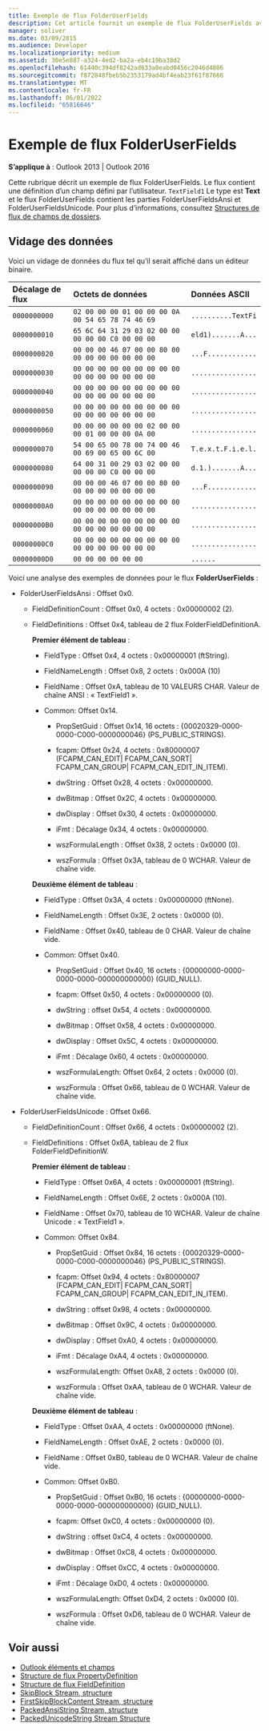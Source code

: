 ```yaml
---
title: Exemple de flux FolderUserFields
description: Cet article fournit un exemple de flux FolderUserFields avec des exemples de données.
manager: soliver
ms.date: 03/09/2015
ms.audience: Developer
ms.localizationpriority: medium
ms.assetid: 30e5e887-a324-4ed2-ba2a-eb4c19ba38d2
ms.openlocfilehash: 61440c394df8242ad633a0eabd0456c2046d4806
ms.sourcegitcommit: f872848fbeb5b2353179ad4bf4eab23f61f87666
ms.translationtype: MT
ms.contentlocale: fr-FR
ms.lasthandoff: 06/01/2022
ms.locfileid: "65816646"
---
```

# <a name="folderuserfields-stream-sample"></a>Exemple de flux FolderUserFields

**S’applique à** : Outlook 2013 | Outlook 2016
  
Cette rubrique décrit un exemple de flux FolderUserFields. Le flux contient une définition d’un champ défini par l’utilisateur. `TextField1` Le type est **Text** et le flux FolderUserFields contient les parties FolderUserFieldsAnsi et FolderUserFieldsUnicode. Pour plus d’informations, consultez [Structures de flux de champs de dossiers](folder-fields-stream-structures.md).
  
## <a name="data-dump"></a>Vidage des données

Voici un vidage de données du flux tel qu’il serait affiché dans un éditeur binaire.
  
|Décalage de flux|Octets de données|Données ASCII|
|:-----|:-----|:-----|
| `0000000000` <br/> | `02 00 00 00 01 00 00 00 0A 00 54 65 78 74 46 69` <br/> | `..........TextFi` <br/> |
| `0000000010` <br/> | `65 6C 64 31 29 03 02 00 00 00 00 00 C0 00 00 00` <br/> | `eld1).......A...` <br/> |
| `0000000020` <br/> | `00 00 00 46 07 00 00 80 00 00 00 00 00 00 00 00` <br/> | `...F............` <br/> |
| `0000000030` <br/> | `00 00 00 00 00 00 00 00 00 00 00 00 00 00 00 00` <br/> | `................` <br/> |
| `0000000040` <br/> | `00 00 00 00 00 00 00 00 00 00 00 00 00 00 00 00` <br/> | `................` <br/> |
| `0000000050` <br/> | `00 00 00 00 00 00 00 00 00 00 00 00 00 00 00 00` <br/> | `................` <br/> |
| `0000000060` <br/> | `00 00 00 00 00 00 02 00 00 00 01 00 00 00 0A 00` <br/> | `................` <br/> |
| `0000000070` <br/> | `54 00 65 00 78 00 74 00 46 00 69 00 65 00 6C 00` <br/> | `T.e.x.t.F.i.e.l.` <br/> |
| `0000000080` <br/> | `64 00 31 00 29 03 02 00 00 00 00 00 C0 00 00 00` <br/> | `d.1.).......A...` <br/> |
| `0000000090` <br/> | `00 00 00 46 07 00 00 80 00 00 00 00 00 00 00 00` <br/> | `...F............` <br/> |
| `00000000A0` <br/> | `00 00 00 00 00 00 00 00 00 00 00 00 00 00 00 00` <br/> | `................` <br/> |
| `00000000B0` <br/> | `00 00 00 00 00 00 00 00 00 00 00 00 00 00 00 00` <br/> | `................` <br/> |
| `00000000C0` <br/> | `00 00 00 00 00 00 00 00 00 00 00 00 00 00 00 00` <br/> | `................` <br/> |
| `00000000D0` <br/> | `00 00 00 00 00 00` <br/> | `......` <br/> |

Voici une analyse des exemples de données pour le flux **FolderUserFields** :
  
- FolderUserFieldsAnsi : Offset 0x0.

  - FieldDefinitionCount : Offset 0x0, 4 octets : 0x00000002 (2).

  - FieldDefinitions : Offset 0x4, tableau de 2 flux FolderFieldDefinitionA.

    **Premier élément de tableau** :

    - FieldType : Offset 0x4, 4 octets : 0x00000001 (ftString).

    - FieldNameLength : Offset 0x8, 2 octets : 0x000A (10)

    - FieldName : Offset 0xA, tableau de 10 VALEURS CHAR. Valeur de chaîne ANSI : « TextField1 ».

    - Common: Offset 0x14.

      - PropSetGuid : Offset 0x14, 16 octets : {00020329-0000-0000-C000-0000000046} (PS_PUBLIC_STRINGS).

      - fcapm: Offset 0x24, 4 octets : 0x80000007 (FCAPM_CAN_EDIT| FCAPM_CAN_SORT| FCAPM_CAN_GROUP| FCAPM_CAN_EDIT_IN_ITEM).

      - dwString : Offset 0x28, 4 octets : 0x00000000.

      - dwBitmap : Offset 0x2C, 4 octets : 0x00000000.

      - dwDisplay : Offset 0x30, 4 octets : 0x00000000.

      - iFmt : Décalage 0x34, 4 octets : 0x00000000.

      - wszFormulaLength : Offset 0x38, 2 octets : 0x0000 (0).

      - wszFormula : Offset 0x3A, tableau de 0 WCHAR. Valeur de chaîne vide.

    **Deuxième élément de tableau** :

    - FieldType : Offset 0x3A, 4 octets : 0x00000000 (ftNone).

    - FieldNameLength : Offset 0x3E, 2 octets : 0x0000 (0).

    - FieldName : Offset 0x40, tableau de 0 CHAR. Valeur de chaîne vide.

    - Common: Offset 0x40.

      - PropSetGuid : Offset 0x40, 16 octets : {00000000-0000-0000-0000-000000000000} (GUID_NULL).

      - fcapm: Offset 0x50, 4 octets : 0x00000000 (0).

      - dwString : offset 0x54, 4 octets : 0x00000000.

      - dwBitmap : Offset 0x58, 4 octets : 0x00000000.

      - dwDisplay : Offset 0x5C, 4 octets : 0x00000000.

      - iFmt : Décalage 0x60, 4 octets : 0x00000000.

      - wszFormulaLength: Offset 0x64, 2 octets : 0x0000 (0).

      - wszFormula : Offset 0x66, tableau de 0 WCHAR. Valeur de chaîne vide.

- FolderUserFieldsUnicode : Offset 0x66.

  - FieldDefinitionCount : Offset 0x66, 4 octets : 0x00000002 (2).

  - FieldDefinitions : Offset 0x6A, tableau de 2 flux FolderFieldDefinitionW.

    **Premier élément de tableau** :

    - FieldType : Offset 0x6A, 4 octets : 0x00000001 (ftString).

    - FieldNameLength : Offset 0x6E, 2 octets : 0x000A (10).

    - FieldName : Offset 0x70, tableau de 10 WCHAR. Valeur de chaîne Unicode : « TextField1 ».

    - Common: Offset 0x84.

      - PropSetGuid : Offset 0x84, 16 octets : {00020329-0000-0000-C000-0000000046} (PS_PUBLIC_STRINGS).

      - fcapm: Offset 0x94, 4 octets : 0x80000007 (FCAPM_CAN_EDIT| FCAPM_CAN_SORT| FCAPM_CAN_GROUP| FCAPM_CAN_EDIT_IN_ITEM).

      - dwString : offset 0x98, 4 octets : 0x00000000.

      - dwBitmap : Offset 0x9C, 4 octets : 0x00000000.

      - dwDisplay : Offset 0xA0, 4 octets : 0x00000000.

      - iFmt : Décalage 0xA4, 4 octets : 0x00000000.

      - wszFormulaLength: Offset 0xA8, 2 octets : 0x0000 (0).

      - wszFormula : Offset 0xAA, tableau de 0 WCHAR. Valeur de chaîne vide.

    **Deuxième élément de tableau** :

    - FieldType : Offset 0xAA, 4 octets : 0x00000000 (ftNone).

    - FieldNameLength : Offset 0xAE, 2 octets : 0x0000 (0).

    - FieldName : Offset 0xB0, tableau de 0 WCHAR. Valeur de chaîne vide.

    - Common: Offset 0xB0.

      - PropSetGuid : Offset 0xB0, 16 octets : {00000000-0000-0000-0000-000000000000} (GUID_NULL).

      - fcapm: Offset 0xC0, 4 octets : 0x00000000 (0).

      - dwString : offset 0xC4, 4 octets : 0x00000000.

      - dwBitmap : Offset 0xC8, 4 octets : 0x00000000.

      - dwDisplay : Offset 0xCC, 4 octets : 0x00000000.

      - iFmt : Décalage 0xD0, 4 octets : 0x00000000.

      - wszFormulaLength: Offset 0xD4, 2 octets : 0x0000 (0).

      - wszFormula : Offset 0xD6, tableau de 0 WCHAR. Valeur de chaîne vide.

## <a name="see-also"></a>Voir aussi

- [Outlook éléments et champs](outlook-items-and-fields.md)
- [Structure de flux PropertyDefinition](propertydefinition-stream-structure.md)
- [Structure de flux FieldDefinition](fielddefinition-stream-structure.md)
- [SkipBlock Stream, structure](skipblock-stream-structure.md)
- [FirstSkipBlockContent Stream, structure](firstskipblockcontent-stream-structure.md)
- [PackedAnsiString Stream, structure](packedansistring-stream-structure.md)
- [PackedUnicodeString Stream Structure](packedunicodestring-stream-structure.md)
